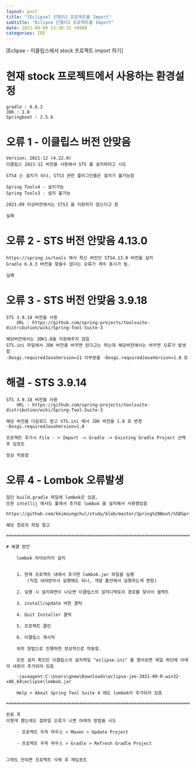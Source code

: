 ```yaml
---
layout: post
title: "[Eclipse] 인텔리J 프로젝트를 Import"
subtitle: "Eclipse 인텔리J 프로젝트를 Import"
date: 2022-04-08 13:30:31 +0900
categories: IDE
---
```

[Eclipse - 이클립스에서 stock 프로젝트 import 하기]



# 현재 stock 프로젝트에서 사용하는 환경설정
	gradle : 6.8.3
	JDK : 1.8
	Springboot : 2.5.6




# 오류 1 - 이클립스 버전 안맞음
	Version: 2021-12 (4.22.0)
	이클립스 2021-12 버전을 사용해서 STS 를 설치하려고 시도
	
	STS4 는 설치가 되나, STS3 관련 플러그인들은 설치가 불가능함
	
	Spring Tools4 - 설치가능
	Spring Tools3 - 설치 불가능
	
	2021-09 이상버전에서는 STS3 을 지원하지 않는다고 함
	
	실패

# 오류 2 - STS 버전 안맞음 4.13.0
	https://spring.io/tools 에서 최신 버전인 STS4.13.0 버전을 설치
	Gradle 6.8.3 버전을 찾을수 없다는 오류가 계속 표시가 됨.
	
	실패
	
	
# 오류 3 - STS 버전 안맞음 3.9.18
	STS 3.9.18 버전을 사용
		URL : https://github.com/spring-projects/toolsuite-distribution/wiki/Spring-Tool-Suite-3
	
	해당버전에서는 JDK1.8을 지원해주지 않음
	STS.ini 파일에서 JDK 버전을 바꾸면 된다고는 하는데 해당버전에서는 바꾸면 오류가 발생함
	-Dosgi.requiredJavaVersion=11 이부분을 -Dosgi.requiredJavaVersion=1.8 로 
	

# 해결 - STS 3.9.14 
	STS 3.9.18 버전을 사용
		URL : https://github.com/spring-projects/toolsuite-distribution/wiki/Spring-Tool-Suite-3	
	
	해당 버전을 다운로드 받고 STS.ini 에서 JDK 버전을 1.8 로 변경
	-Dosgi.requiredJavaVersion=1.8
	
	프로젝트 추가시 File - > Import -> Gradle -> Existing Gradle Project 선택 후 임포트
	
	정상 작동함


# 오류 4 - Lombok 오류발생
	일단 build.gradle 파일에 lombok은 있음.
	또한 intellij 에서도 툴에서 추가로 lombok 을 설치해서 사용했었음
	
	https://github.com/kkimsungchul/study/blob/master/Spring%20Boot/%5BSpring%20Boot%5D%20lombok%20%EC%98%A4%EB%A5%98(%EC%9D%B4%ED%81%B4%EB%A6%BD%EC%8A%A4).txt 
	
	해당 경로의 파일 참고
	
	==================================================================================================================================================
	
	# 해결 방안

		lombok 라이브러리 설치
		

		1. 현재 프로젝트 내에서 추가한 lombok.jar 파일을 실행
			(직접 내려받아서 실행해도 되나, 개발 툴안에서 실행하는게 편함)

		2. 실행 시 설치화면이 나오면 이클립스의 설치디렉토리 경로를 찾아서 셀렉트

		3. install/update 버튼 클릭

		4. Quit Installer 클릭

		5. 프로젝트 클린

		6. 이클립스 재시작 

		위의 방법으로 진행하면 정상적으로 작동함.

		또한 설치 확인은 이클립스의 설치파일 "eclipse.ini" 를 열어보면 제일 하단에 아래의 내용이 추가되어 있음

		-javaagent:C:\Users\gnew\Downloads\eclipse-jee-2021-09-R-win32-x86_64\eclipse\lombok.jar	
	
		Help > About Spring Tool Suite 4 에도 lombok이 추가되어 있음

	==================================================================================================================================================
	
	완료 후 
	이렇게 했는데도 컴파일 오류가 나면 아래의 방법을 시도

		- 프로젝트 우측 마우스 > Maven > Update Project

		- 프로젝트 우측 마우스 > Gradle > Refresh Gradle Project


	그래도 안되면 프로젝트 삭제 후 재임포트

